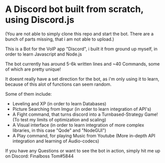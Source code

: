 # A Discord bot built from scratch, using Discord.js

(You are not able to simply clone this repo and start the bot. There are a bunch of parts missing, that i am not able to upload.)

This is a Bot for the VoIP app "Discord", i built it from ground up myself, in order to learn Javascript and Node.js

The bot currently has around 5-6k written lines and ~40 Commands, some of which are pretty unique!

It doesnt really have a set direction for the bot, as i'm only using it to learn, because of this alot of functions can seem random.

Some of them include:
- Leveling and XP (in order to learn Databases)
- Picture Searching from Imgur (in order to learn integration of API's)
- A Fight command, that turns discord into a Turnbased-Strategy Game! (To test my limits of optimization and scaling)
- A Visual interface (in order to learn integration of more complex libraries, in this case "Qode" and "NodeGUI")
- A Play command, for playing Music from Youtube (More in-depth API integration and learning of Audio-codecs)

If you have any Questions or want to see the bot in action, simply hit me up on Discord: Finalboss Tom#5844
